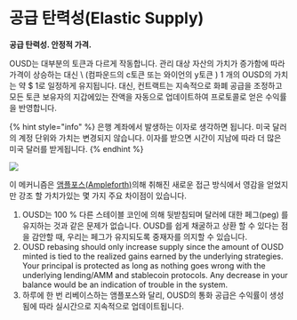 # 공급 탄력성(Elastic Supply)

**공급 탄력성. 안정적 가격.**

OUSD는 대부분의 토큰과 다르게 작동합니다. 관리 대상 자산의 가치가 증가함에 따라 가격이 상승하는 대신 \ (컴파운드의 c토큰 또는 와이언의 y토큰 \) 1 개의 OUSD의 가치는 약 $ 1로 일정하게 유지됩니다. 대신, 컨트랙트는 지속적으로 화폐 공급을 조정하고 모든 토큰 보유자의 지갑에있는 잔액을 자동으로 업데이트하여 프로토콜로 얻은 수익률을 반영합니다.

{% hint style="info" %}
은행 계좌에서 발생하는 이자로 생각하면 됩니다. 미국 달러의 계정 단위와 가치는 변경되지 않습니다. 이자를 받으면 시간이 지남에 따라 더 많은 미국 달러를 받게됩니다.
{% endhint %}

![](../.gitbook/assets/ousd_docs_graphics_4.png)

이 메커니즘은 [앰플포스(Ampleforth)](https://www.ampleforth.org/)의해 취해진 새로운 접근 방식에서 영감을 얻었지만 강조 할 가치가있는 몇 가지 주요 차이점이 있습니다.

1. OUSD는 100 % 다른 스테이블 코인에 의해 뒷받침되며 달러에 대한 페그(peg) 를 유지하는 것과 같은 문제가 없습니다. OUSD를 쉽게 채굴하고 상환 할 수 있다는 점을 감안할 때, 우리는 페그가 유지되도록 중재자를 의지할 수 있습니다.
2. OUSD rebasing should only increase supply since the amount of OUSD minted is tied to the realized gains earned by the underlying strategies. Your principal is protected as long as nothing goes wrong with the underlying lending/AMM and stablecoin protocols. Any decrease in your balance would be an indication of trouble in the system.
3. 하루에 한 번 리베이스하는 앰플포스와 달리, OUSD의 통화 공급은 수익률이 생성됨에 따라 실시간으로 지속적으로 업데이트됩니다.

